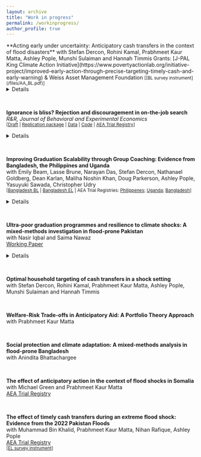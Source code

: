 ```yaml
---
layout: archive
title: "Work in progress"
permalink: /workinprogress/
author_profile: true
---
```



<p> </p>
**Acting early under uncertainty: Anticipatory cash transfers in the context of flood disasters**   
with Stefan Dercon, Rohini Kamal, Prabhmeet Kaur Matta, Ashley Pople, Munshi Sulaiman and Hannah Timmis   
Grants: [J-PAL King Climate Action Initiative](https://www.povertyactionlab.org/initiative-project/improved-early-action-through-precise-targeting-timely-cash-and-early-warning) & Weiss Asset Management Foundation   
<small> [[BL survey instrument](/files/AA_BL.pdf)] </small>
<details>
  <summary>Details</summary>
The project evaluates a targeted risk-informed early action pilot in response to floods in Bangladesh, testing efficacy of early warning messaging, timing of cash transfers, and data-driven innovations in targeting approaches. Through a randomized evaluation, we will target approximately 20,000 households, with some households receiving unconditional cash transfers ahead of or after a flood event. We will address two critical knowledge gaps that impede adopting early actions at scale. First, they will explore the optimal timing for delivering assistance: they will evaluate when best to act by examining how households use assistance before, during, or after a disaster. Second, we will evaluate the accuracy of data-driven approaches in targeting the most vulnerable households and the trade-offs thus incurred vis-a-vis timing. 
</details>
<p> </p>
<br>

**Ignorance is bliss? Rejection and discouragement in on-the-job search**   
*R&R, Journal of Behavioral and Experimental Economics*    
<small> [[Draft](/files/manuscript.pdf) | [Replication package](/files/otree_search_rej_game.zip) | [Data](/files/data.zip) | [Code](/_pages/_assets/dofiles.zip) | [AEA Trial Registry](https://www.socialscienceregistry.org/trials/9802)] </small> 
<details>
  <summary>Details</summary>
I investigate the effect that experiencing repeated rejection has on on-the-job search. Using a lab-in-the-field experiment implemented with young workers in South Africa, I repeatedly ask subjects to choose between a high-return activity with frequent exposure to rejection signals and a lower-return activity with less frequent exposure to rejection signals. I ask whether subjects take costly action to avoid exposure to information on rejection by choosing the lower-return, lower-rejection activity. To do so, I experimentally vary both the rewards and the amount of rejection that subjects experience when choosing between the two tasks, holding other salient drivers of search behaviour constant, including eliminating the ability of players to learn about returns to search through experiencing rejection. I find that when exposed to (more frequent) rejection, subjects choose to trade-off expected earnings in order to avoid receiving rejection signals. I interpret these results as an example of active information avoidance.
</details>
<p> </p>

<br>


**Improving Graduation Scalability through Group Coaching: Evidence from Bangladesh, the Philippines and Uganda**   
with Emily Beam, Lasse Brune, Narayan Das, Stefan Dercon, Nathanael Goldberg, Dean Karlan, Maliha Noshin Khan, Doug Parkerson, Ashley Pople,
Yasuyuki Sawada, Christopher Udry   
<small> [[Bangladesh BL](/files/BD_BL.docx) | [Bangladesh EL](/files/BD_EL.docx) | AEA Trial Registries: [Philippenes](https://www.socialscienceregistry.org/trials/4658); [Uganda](https://www.socialscienceregistry.org/trials/4080); [Bangladesh](https://www.socialscienceregistry.org/trials/9618)]  </small> 
<details>
  <summary>Details</summary>
Multifaceted social protection programs, in particular ``graduation"-style programs with asset transfers and coaching, generate sizable welfare improvements, but their scale is often limited. Two key barriers to scaling are costs and the complexity of implementation. Individualized coaching—a hallmark of many graduation programs—is one of the largest cost components and is challenging to organize effectively. We examine results from three programs -- one in Bangladesh, one in the Philippines, and one in Uganda -- in which we randomized the coaching component to be delivered during individual household visits or group meetings. While group coaching could benefit from increased information sharing among group members and improved social connections, it might reduce individualized coaching attention and accountability or inhibit some participants' willingness to discuss their problems. We find that all coaching-variants of the graduation programme increase economic activity and economic and subjective well-being relative to a control group. However, we find no differences in impact between the individual and group coaching approaches on average or within machine-learning-generated subgroups based on baseline characteristics.
</details>
<p> </p>

<br>


**Ultra-poor graduation programmes and resilience to climate shocks: A mixed-methods investigation in flood-prone Pakistan** \
with Nasir Iqbal and Saima Nawaz  
[Working Paper](www.theigc.org/sites/default/files/2025-03/Nawaz-et-al-working-paper-march-2025.pdf)
<details>
  <summary>Details</summary>
We assess the National Poverty Graduation Programme (NPGP) in Pakistan, focusing on its effectiveness in enhancing resilience against climate-induced shocks, particularly flooding. Using a mixed-method approach that combines regression discontinuity design (RDD) with qualitative in-depth interviews, we examine the short- and medium-term impacts of asset transfers on household well-being. We find that while asset transfers significantly improve food security, consumption, and savings among non-flooded households, these gains are not sustained during flood events. For flood-affected households, livestock becomes a liability, leading to increased borrowing and diminished resilience. These findings underscore a critical trade-off between asset accumulation and climate vulnerability, highlighting the need for more climate-resilient asset strategies in social protection programmes. The paper provides actionable policy insights for integrating adaptive social protection frameworks to enhance resilience in climate-vulnerable contexts.
</details>

<p> </p>
<br>


**Optimal household targeting of cash transfers in a shock setting**   
with Stefan Dercon, Rohini Kamal, Prabhmeet Kaur Matta, Ashley Pople, Munshi Sulaiman and Hannah Timmis   
<p> </p>
<br>

**Welfare-Risk Trade-offs in Anticipatory Aid: A Portfolio Theory Approach**   
with Prabhmeet Kaur Matta   
<p> </p>
<br>


**Social protection and climate adaptation: A mixed-methods analysis in flood-prone Bangladesh** \
with Anindita Bhattachargee 
<p> </p>
<br>


**The effect of anticipatory action in the context of flood shocks in Somalia** \
with Michael Green and Prabhmeet Kaur Matta \
[AEA Trial Registry](https://www.socialscienceregistry.org/trials/12138)
<p> </p>
<br>


**The effect of timely cash transfers during an extreme flood shock: Evidence from the 2022 Pakistan Floods**   
with Muhammad Bin Khalid, Prabhmeet Kaur Matta, Nihan Rafique, Ashley Pople   
[AEA Trial Registry](https://www.socialscienceregistry.org/trials/12147)   
<small> [[EL survey instrument](/files/PK_EL.docx)] </small>   
<p> </p>
<br> 




<!-- 
**The effects of informal institutions on social and economic outcomes: Experimental evidence from Bangladesh** \
(with Jay Garg, Narayan Das, Stefan Dercon, and Ashley Pople) \
[AEA Trial Registry](https://www.socialscienceregistry.org/trials/9709) \
<p> </p>
<br>



-->

